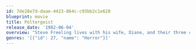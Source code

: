 ```yaml
---
id: 7de28e7d-daae-4423-864c-c93bb2c1e620
blueprint: movie
title: Poltergeist
release_date: '1982-06-04'
overview: "Steve Freeling lives with his wife, Diane, and their three children, Dana, Robbie, and Carol Anne, in Southern California where he sells houses for the company that built the neighborhood. It starts with just a few odd occurrences, such as broken dishes and furniture moving around by itself. However, when he realizes that something truly evil haunts his home, Steve calls in a team of parapsychologists led by Dr. Lesh to help before it's too late."
genres: '[{"id": 27, "name": "Horror"}]'
---
```

